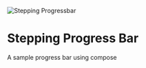 ![Stepping Progressbar](/previews/stepping.gif)


# Stepping Progress Bar

A sample progress bar using compose